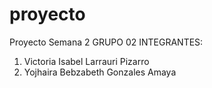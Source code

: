# proyecto
Proyecto Semana 2
GRUPO 02 INTEGRANTES:
1.	Victoria Isabel Larrauri Pizarro
2.	Yojhaira Bebzabeth Gonzales Amaya
